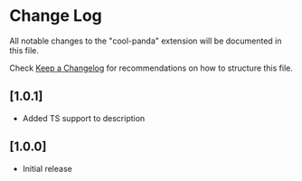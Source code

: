 # Change Log

All notable changes to the "cool-panda" extension will be documented in this file.

Check [Keep a Changelog](http://keepachangelog.com/) for recommendations on how to structure this file.

## [1.0.1]

- Added TS support to description

## [1.0.0]

- Initial release
